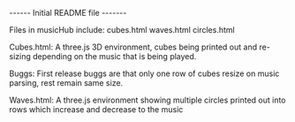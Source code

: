 ------ Initial README file -------

Files in musicHub include:
cubes.html
waves.html
circles.html

Cubes.html:
A three.js 3D environment, cubes being printed out and re-sizing depending on the music that is being played. 

Buggs: First release buggs are that only one row of cubes resize on music parsing, rest remain same size.

Waves.html:
A three.js environment showing multiple circles printed out into rows which increase and decrease to the music
